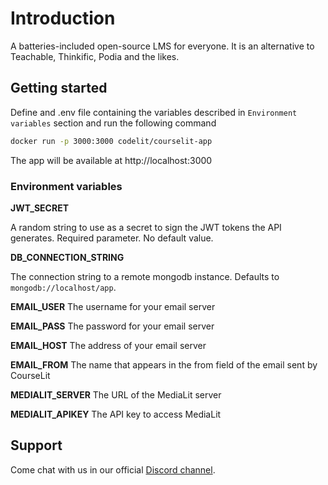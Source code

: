 # Introduction

A batteries-included open-source LMS for everyone. It is an alternative to Teachable, Thinkific, Podia and the likes.

## Getting started

Define and .env file containing the variables described in `Environment variables` section and run the following command

```sh
docker run -p 3000:3000 codelit/courselit-app
```

The app will be available at http://localhost:3000

### Environment variables

**JWT_SECRET**

A random string to use as a secret to sign the JWT tokens the API generates. Required parameter. No default value.

**DB_CONNECTION_STRING**

The connection string to a remote mongodb instance. Defaults to `mongodb://localhost/app`.

**EMAIL_USER**
The username for your email server

**EMAIL_PASS**
The password for your email server

**EMAIL_HOST**
The address of your email server

**EMAIL_FROM**
The name that appears in the from field of the email sent by CourseLit

**MEDIALIT_SERVER**
The URL of the MediaLit server

**MEDIALIT_APIKEY**
The API key to access MediaLit

## Support
Come chat with us in our official [Discord channel](https://discord.gg/GR4bQsN).
